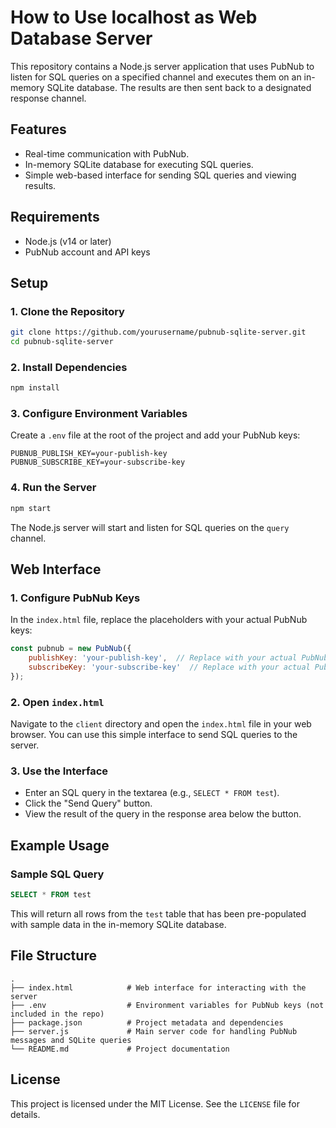 # How to Use localhost as Web Database Server

This repository contains a Node.js server application that uses PubNub to listen for SQL queries on a specified channel and executes them on an in-memory SQLite database. The results are then sent back to a designated response channel.

## Features

- Real-time communication with PubNub.
- In-memory SQLite database for executing SQL queries.
- Simple web-based interface for sending SQL queries and viewing results.

## Requirements

- Node.js (v14 or later)
- PubNub account and API keys

## Setup

### 1. Clone the Repository

```bash
git clone https://github.com/yourusername/pubnub-sqlite-server.git
cd pubnub-sqlite-server
```

### 2. Install Dependencies

```bash
npm install
```

### 3. Configure Environment Variables

Create a `.env` file at the root of the project and add your PubNub keys:

```plaintext
PUBNUB_PUBLISH_KEY=your-publish-key
PUBNUB_SUBSCRIBE_KEY=your-subscribe-key
```

### 4. Run the Server

```bash
npm start
```

The Node.js server will start and listen for SQL queries on the `query` channel.

## Web Interface

### 1. Configure PubNub Keys

In the `index.html` file, replace the placeholders with your actual PubNub keys:

```javascript
const pubnub = new PubNub({
    publishKey: 'your-publish-key',  // Replace with your actual PubNub publish key
    subscribeKey: 'your-subscribe-key'  // Replace with your actual PubNub subscribe key
});
```

### 2. Open `index.html`

Navigate to the `client` directory and open the `index.html` file in your web browser. You can use this simple interface to send SQL queries to the server.


### 3. Use the Interface

- Enter an SQL query in the textarea (e.g., `SELECT * FROM test`).
- Click the "Send Query" button.
- View the result of the query in the response area below the button.

## Example Usage

### Sample SQL Query

```sql
SELECT * FROM test
```

This will return all rows from the `test` table that has been pre-populated with sample data in the in-memory SQLite database.

## File Structure

```plaintext
.
├── index.html            # Web interface for interacting with the server
├── .env                  # Environment variables for PubNub keys (not included in the repo)
├── package.json          # Project metadata and dependencies
├── server.js             # Main server code for handling PubNub messages and SQLite queries
└── README.md             # Project documentation
```

## License

This project is licensed under the MIT License. See the `LICENSE` file for details.
